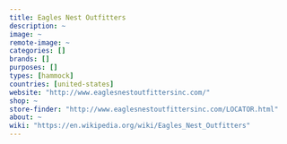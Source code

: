 ```yaml
---
title: Eagles Nest Outfitters
description: ~
image: ~
remote-image: ~
categories: []
brands: []
purposes: []
types: [hammock]
countries: [united-states]
website: "http://www.eaglesnestoutfittersinc.com/"
shop: ~
store-finder: "http://www.eaglesnestoutfittersinc.com/LOCATOR.html"
about: ~
wiki: "https://en.wikipedia.org/wiki/Eagles_Nest_Outfitters"
---
```

